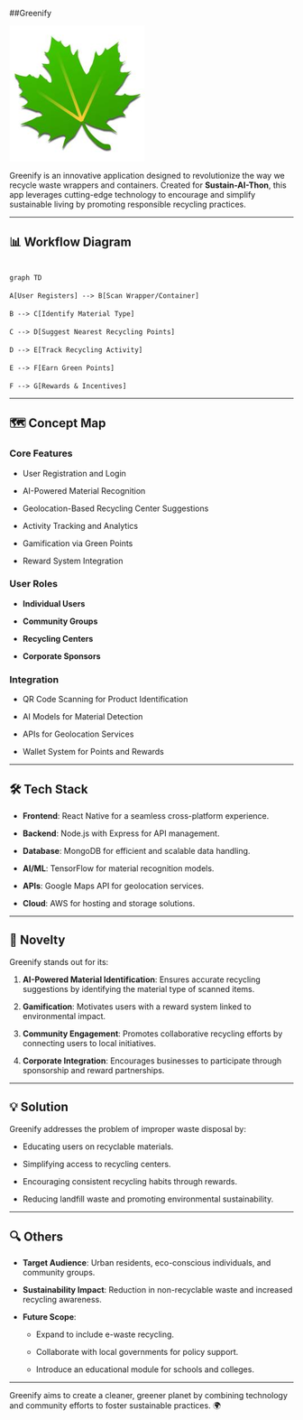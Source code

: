 ##Greenify

![Greenify](https://github.com/ar1shns/Redhats-51-Sustain-Ai-Thon/blob/main/greenify.jpg "Greenify")

Greenify is an innovative application designed to revolutionize the way we recycle waste wrappers and containers. Created for **Sustain-AI-Thon**, this app leverages cutting-edge technology to encourage and simplify sustainable living by promoting responsible recycling practices.

---

## 📊 Workflow Diagram

```mermaid

graph TD

A[User Registers] --> B[Scan Wrapper/Container]

B --> C[Identify Material Type]

C --> D[Suggest Nearest Recycling Points]

D --> E[Track Recycling Activity]

E --> F[Earn Green Points]

F --> G[Rewards & Incentives]

```

  
---


## 🗺️ Concept Map

### Core Features

- User Registration and Login

- AI-Powered Material Recognition

- Geolocation-Based Recycling Center Suggestions

- Activity Tracking and Analytics

- Gamification via Green Points

- Reward System Integration

  

### User Roles

- **Individual Users**

- **Community Groups**

- **Recycling Centers**

- **Corporate Sponsors**

  

### Integration

- QR Code Scanning for Product Identification

- AI Models for Material Detection

- APIs for Geolocation Services

- Wallet System for Points and Rewards

  

---

  

## 🛠️ Tech Stack

- **Frontend**: React Native for a seamless cross-platform experience.

- **Backend**: Node.js with Express for API management.

- **Database**: MongoDB for efficient and scalable data handling.

- **AI/ML**: TensorFlow for material recognition models.

- **APIs**: Google Maps API for geolocation services.

- **Cloud**: AWS for hosting and storage solutions.

  

---

  

## 🌟 Novelty

Greenify stands out for its:

1. **AI-Powered Material Identification**: Ensures accurate recycling suggestions by identifying the material type of scanned items.

2. **Gamification**: Motivates users with a reward system linked to environmental impact.

3. **Community Engagement**: Promotes collaborative recycling efforts by connecting users to local initiatives.

4. **Corporate Integration**: Encourages businesses to participate through sponsorship and reward partnerships.

  

---

  

## 💡 Solution

Greenify addresses the problem of improper waste disposal by:

- Educating users on recyclable materials.

- Simplifying access to recycling centers.

- Encouraging consistent recycling habits through rewards.

- Reducing landfill waste and promoting environmental sustainability.

  

---

  

## 🔍 Others

- **Target Audience**: Urban residents, eco-conscious individuals, and community groups.

- **Sustainability Impact**: Reduction in non-recyclable waste and increased recycling awareness.

- **Future Scope**:

	- Expand to include e-waste recycling.

	- Collaborate with local governments for policy support.

	- Introduce an educational module for schools and colleges.

  

---

  

Greenify aims to create a cleaner, greener planet by combining technology and community efforts to foster sustainable practices. 🌍
